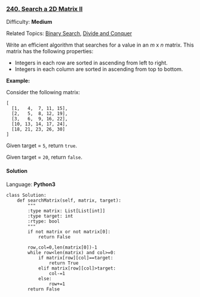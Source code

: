 ### [240\. Search a 2D Matrix II](https://leetcode.com/problems/search-a-2d-matrix-ii/)

Difficulty: **Medium**  

Related Topics: [Binary Search](https://leetcode.com/tag/binary-search/), [Divide and Conquer](https://leetcode.com/tag/divide-and-conquer/)


Write an efficient algorithm that searches for a value in an _m_ x _n_ matrix. This matrix has the following properties:

*   Integers in each row are sorted in ascending from left to right.
*   Integers in each column are sorted in ascending from top to bottom.

**Example:**

Consider the following matrix:

```
[
  [1,   4,  7, 11, 15],
  [2,   5,  8, 12, 19],
  [3,   6,  9, 16, 22],
  [10, 13, 14, 17, 24],
  [18, 21, 23, 26, 30]
]
```

Given target = `5`, return `true`.

Given target = `20`, return `false`.


#### Solution

Language: **Python3**

```python3
class Solution:
    def searchMatrix(self, matrix, target):
        """
        :type matrix: List[List[int]]
        :type target: int
        :rtype: bool
        """
        if not matrix or not matrix[0]:
            return False
        
        row,col=0,len(matrix[0])-1
        while row<len(matrix) and col>=0:
            if matrix[row][col]==target:
                return True 
            elif matrix[row][col]>target:
                col-=1
            else:
                row+=1
        return False
```